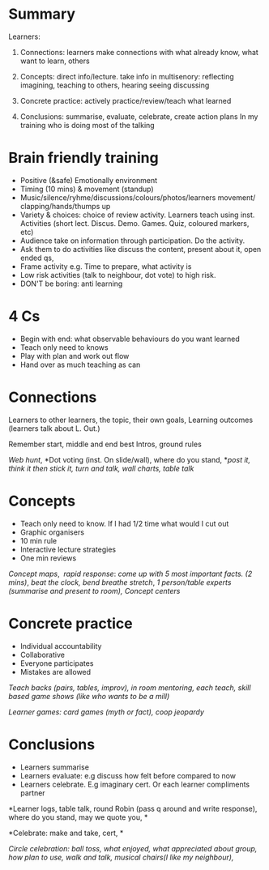 # Summary
Learners:

1. Connections: learners make connections with what already know, what want to learn, others

2. Concepts: direct info/lecture. take info in multisenory: reflecting imagining, teaching to others, hearing seeing discussing

3. Concrete practice: actively practice/review/teach what learned
4. Conclusions: summarise, evaluate, celebrate, create action plans
In my training who is doing most of the talking

# Brain friendly training

- Positive (&safe) Emotionally environment
- Timing (10 mins) & movement (standup)
- Music/silence/ryhme/discussions/colours/photos/learners movement/ clapping/hands/thumps up
- Variety & choices: choice of review activity. Learners teach using inst. Activities (short lect. Discus. Demo. Games. Quiz, coloured markers, etc)
- Audience take on information through participation. Do the activity.
- Ask them to do activities like discuss the content, present about it, open ended qs,
- Frame activity e.g. Time to prepare, what activity is
- Low risk activities (talk to neighbour, dot vote) to high risk.
- DON'T be boring: anti learning

# 4 Cs

- Begin with end: what observable behaviours do you want learned
- Teach only need to knows
- Play with plan and work out flow
- Hand over as much teaching as can

# Connections

Learners to other learners, the topic, their own goals, Learning outcomes (learners talk about L. Out.)

Remember start, middle and end best
Intros, ground rules

*Web hunt*, *Dot voting (inst. On slide/wall), where do you stand, **post it, think it then stick it, turn and talk, wall charts, table talk*

# Concepts

- Teach only need to know. If I had 1/2 time what would I cut out
- Graphic organisers
- 10 min rule
- Interactive lecture strategies
- One min reviews

*Concept maps*,  *rapid response*: *come up with 5 most important facts. (2 mins)*, *beat the clock, bend breathe stretch*, *1 person/table experts (summarise and present to room), Concept centers*

# Concrete practice

- Individual accountability
- Collaborative
- Everyone participates
- Mistakes are allowed

*Teach backs (pairs, tables, improv), in room mentoring, each teach, skill based game shows (like who wants to be a mill)*

*Learner games: card games (myth or fact), coop jeopardy*

# Conclusions

- Learners summarise
- Learners evaluate: e.g discuss how felt before compared to now
- Learners celebrate. E.g imaginary cert. Or each learner compliments partner

*Learner logs, table talk, round Robin (pass q around and write response), where do you stand, may we quote you, *

*Celebrate: make and take, cert, *

*Circle celebration: ball toss, what enjoyed, what appreciated about group, how plan to use, walk and talk, musical chairs(I like my neighbour),*
